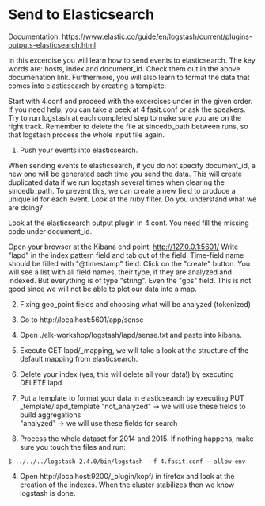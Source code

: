 # Send to Elasticsearch
Documentation: https://www.elastic.co/guide/en/logstash/current/plugins-outputs-elasticsearch.html

In this excercise you will learn how to send events to elasticsearch. 
The key words are:  hosts, index and document_id. Check them out in the above documenation link.
Furthermore, you will also learn to format the data that comes into elasticsearch by creating a template.

Start with 4.conf and proceed with the excercises under in the given order.
If you need help, you can take a peek at 4.fasit.conf or ask the speakers. 
Try to run logstash at each completed step to make sure you are on the right track. 
Remember to delete the file at sincedb_path between runs, so that logstash process the whole input file again. 

1. Push your events into elasticsearch.

  When sending events to elasticsearch, if you do not specify document_id, a new one will be generated
  each time you send the data. This will create duplicated data if we run logstash several times when
  clearing the sincedb_path. To prevent this, we can create a new field to produce a unique id for 
  each event. Look at the ruby filter. Do you understand what we are doing?

  Look at the elasticsearch output plugin in 4.conf. You need fill the missing code under document_id.

  Open your browser at the Kibana end point: http://127.0.0.1:5601/
  Write "lapd" in the index pattern field and tab out of the field. Time-field name should be filled with "@timestamp" field.
  Click on the "create" button.
  You will see a list with all field names, their type, if they are analyzed and indexed. But everything is of type "string". 
  Even the "gps" field. This is not good since we will not be able to plot our data into a map. 

2. Fixing geo_point fields and choosing what will be analyzed (tokenized)

  1. Go to http://localhost:5601/app/sense
   2. Open ./elk-workshop/logstash/lapd/sense.txt and paste into kibana.
   3. Execute GET lapd/_mapping, we will take a look at the structure of the default mapping from elasticsearch.
  4. Delete your index (yes, this will delete all your data!) by executing DELETE lapd
  5. Put a template to format your data in elasticsearch  by executing PUT _template/lapd_template
    "not_analyzed" 	-> we will use these fields to build aggregations  
    "analyzed" 		-> we will use these fields for search

3. Process the whole dataset for 2014 and 2015. If nothing happens, make sure you touch the files  and run:
```
$ ../../../logstash-2.4.0/bin/logstash  -f 4.fasit.conf --allow-env
```

4. Open http://localhost:9200/_plugin/kopf/ in firefox and look at the creation of the indexes. 
When the cluster stabilizes then we know logstash is done.